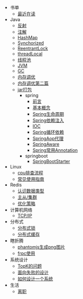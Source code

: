 - 书单
  - [最近在读](books/read.md) 
- Java
  - [反射](Java/基本/反射.md)
  - [注解](Java/基本/注解.md)
  - [HashMap](Java/基本/HashMap.md)
  - [Synchorized](Java/基本/Synchorized.md)  
  - [ReentrantLock](Java/基本/ReentrantLock.md)
  - [threadLocal](Java/基本/threadLocal.md)
  - [线程池](Java/基本/线程池.md)
  - [JVM](Java/基本/JVM.md)
  - [GC](Java/基本/GC.md)
  - [内存调优](Java/基本/内存调优.md)
  - [内存调优第二篇](Java/基本/内存调优第二篇.md)
  - [jar打包](Java/基本/package.md)
    - spring
        -  [前言](Java/spring/前言.md)
        -  [基本概念](Java/spring/基本概念.md)
        -  [Spring生命周期](Java/spring/Spring生命周期.md)
        -  [Spring依赖注入](Java/spring/Spring依赖注入.md)
        -  [IOC](Java/spring/SpringIOC.md)
        -  [Spring循环依赖](Java/spring/Spring循环依赖.md)
        -  [SpringAop代理](Java/spring/SpringAop代理.md)
        -  [SpringAware](Java/spring/SpringAware.md)
        -  [Spring常用Annotation](Java/spring/annotation.md)  
    - springboot
      -  [SpringBootStarter](Java/springboot/starter.md)
- Linux
  - [cpu排查流程](Llinux/cpuError.md)
  - [常见使用指南](Llinux/guide.md)
- Redis
  - [认识数据类型](redis/初识.md)
  - [主从/集群](redis/架构.md)
  - [优化策略](redis/优化方向.md)
- 计算机网络
  - [TCP/IP](network/base.md)
- 分布式
  - [分布式锁](分布式/分布式锁.md) 
  - [分布式缓存](分布式/分布式缓存.md) 
- 瞎折腾
  - [phantomjs生成png图片](瞎折腾/phantomjs生成png图片.md)
  - [frpc使用](瞎折腾/frpc.md)
- 系统设计
  - [TopK的问题](系统设计/TopK.md)
  - [面向失败的设计](系统设计/面向失败的设计.md)
  - [如何设计一个系统](系统设计/如何设计一个系统.md)  
- 生活
  - [离职](生活/运气与实力.md)  